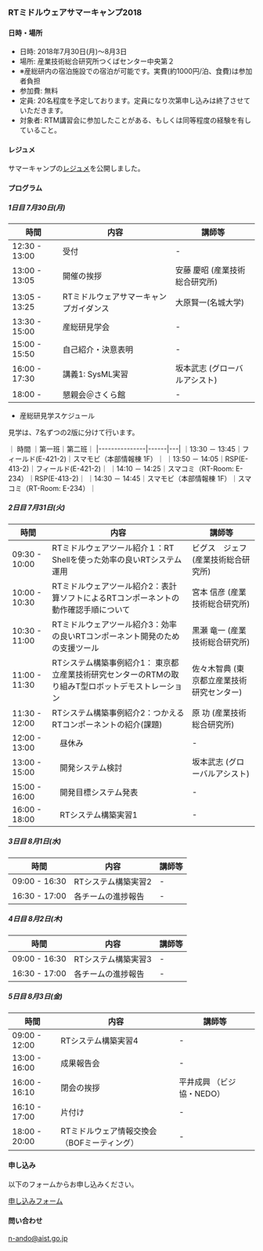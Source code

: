 <a name="summer_camp"></a>
### RTミドルウェアサマーキャンプ2018 

#### 日時・場所
- 日時: 2018年7月30日(月)～8月3日
- 場所: 産業技術総合研究所つくばセンター中央第２
- ※産総研内の宿泊施設での宿泊が可能です。実費(約1000円/泊、食費)は参加者負担
- 参加費: 無料
- 定員: 20名程度を予定しております。定員になり次第申し込みは終了させていただきます。
- 対象者: RTM講習会に参加したことがある、もしくは同等程度の経験を有していること。 


#### レジュメ

サマーキャンプの[レジュメ](summercamp2018_resume.pdf)を公開しました。

<!--
#### 強化月間について

RTミドルウェアサマーキャンプは、参加要件として1回以上RTM講習会を受講経験があること、もしくは同等の知識があること、としております。
これまでRTM講習会を受講したことがない場合は、以下の日程で講習会を実施しますので、こちらにご参加ください。

- [6/22 RTミドルウェア強化月間の申し込み(7月4日 名城大)開始](bootcamp_meijyo)
- [6/22 RTミドルウェア強化月間の申し込み(7月6日 早稲田大)開始](bootcamp_waseda)
- [6/22 RTミドルウェア講習会＠都産技研(7月24日)のご案内](tutorial_irit)
-->

#### プログラム

##### 1日目 7月30日(月)

|    時間       | 内容  | 講師等 |
|---------------|------|---|
| 12:30 - 13:00 | 受付 | - |
| 13:00 - 13:05 | 開催の挨拶 | 安藤 慶昭 (産業技術総合研究所) |
| 13:05 - 13:25 | RTミドルウェアサマーキャンプガイダンス     | 大原賢一(名城大学) |
| 13:30 - 15:00 | 産総研見学会         | - |
| 15:00 - 15:50 | 自己紹介・決意表明   | - |
| 16:00 - 17:30 | 講義1: SysML実習    | 坂本武志 (グローバルアシスト) |
| 18:00 -       | 懇親会＠さくら館     | - |

- 産総研見学スケジュール

見学は、7名ずつの2版に分けて行います。

｜    時間      ｜第一班｜第二班｜
|---------------|------|---|
｜13:30 － 13:45｜フィールド(E-421-2)｜スマモビ（本部情報棟 1F）｜
｜13:50 － 14:05｜RSP(E-413-2)｜フィールド(E-421-2)｜
｜14:10 － 14:25｜スマコミ（RT-Room: E-234）｜RSP(E-413-2)｜
｜14:30 － 14:45｜スマモビ（本部情報棟 1F）｜スマコミ（RT-Room: E-234）｜


##### 2日目 7月31日(火)


|    時間       | 内容  | 講師等 |
|---------------|------|--------|
| 09:30 - 10:00 | RTミドルウェアツール紹介１：RT Shellを使った効率の良いRTシステム運用 | ビグス　ジェフ(産業技術総合研究所) |
| 10:00 - 10:30 | RTミドルウェアツール紹介2：表計算ソフトによるRTコンポーネントの動作確認手順について | 宮本 信彦 (産業技術総合研究所) |
| 10:30 - 11:00 | RTミドルウェアツール紹介3：効率の良いRTコンポーネント開発のための支援ツール | 黒瀬 竜一 (産業技術総合研究所) |
| 11:00 - 11:30 | RTシステム構築事例紹介1： 東京都立産業技術研究センターのRTMの取り組みT型ロボットデモストレーション  |  佐々木智典 (東京都立産業技術研究センター) |
| 11:30 - 12:00 | RTシステム構築事例紹介2：つかえるRTコンポーネントの紹介(課題) | 原 功 (産業技術総合研究所) |
| 12:00 - 13:00 |　昼休み               |  -  |
| 13:00 - 15:00 |　開発システム検討      |  坂本武志 (グローバルアシスト)  |
| 15:00 - 16:00 |　開発目標システム発表  |  -  |
| 16:00 - 18:00 |　RTシステム構築実習1   |  -  |

##### 3日目  8月1日(水)

|    時間       | 内容  | 講師等 |
|---------------|------|--------|
| 09:00 - 16:30 | RTシステム構築実習2  |  -  |
| 16:30 - 17:00 | 各チームの進捗報告  |  -  |

##### 4日目  8月2日(木)

|    時間       | 内容  | 講師等 |
|---------------|------|--------|
| 09:00 - 16:30 | RTシステム構築実習3  |  -  |
| 16:30 - 17:00 | 各チームの進捗報告  |  -  |

##### 5日目  8月3日(金)

|    時間       | 内容  | 講師等 |
|---------------|------|--------|
| 09:00 - 12:00 |  RTシステム構築実習4  |  -  |
| 13:00 - 16:00 |  成果報告会  |  -  |
| 16:00 - 16:10 |  閉会の挨拶  | 平井成興 （ビジ協・NEDO）|
| 16:10 - 17:00 |  片付け  |  -  |
| 18:00 - 20:00 |  RTミドルウェア情報交換会（BOFミーティング）  |  -  |

#### 申し込み

以下のフォームからお申し込みください。

[申し込みフォーム](https://goo.gl/forms/R18wB3DuHHSJTiIj1)

#### 問い合わせ

 n-ando@aist.go.jp
